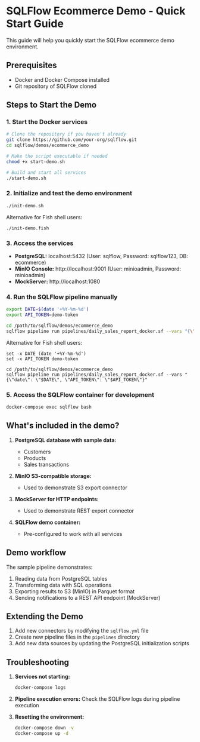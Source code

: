 # SQLFlow Ecommerce Demo - Quick Start Guide

This guide will help you quickly start the SQLFlow ecommerce demo environment.

## Prerequisites

- Docker and Docker Compose installed
- Git repository of SQLFlow cloned

## Steps to Start the Demo

### 1. Start the Docker services

```bash
# Clone the repository if you haven't already
git clone https://github.com/your-org/sqlflow.git
cd sqlflow/demos/ecommerce_demo

# Make the script executable if needed
chmod +x start-demo.sh

# Build and start all services
./start-demo.sh
```

### 2. Initialize and test the demo environment

```bash
./init-demo.sh
```

Alternative for Fish shell users:
```fish
./init-demo.fish
```

### 3. Access the services

- **PostgreSQL:** localhost:5432 (User: sqlflow, Password: sqlflow123, DB: ecommerce)
- **MinIO Console:** http://localhost:9001 (User: minioadmin, Password: minioadmin)
- **MockServer:** http://localhost:1080

### 4. Run the SQLFlow pipeline manually

```bash
export DATE=$(date '+%Y-%m-%d')
export API_TOKEN=demo-token

cd /path/to/sqlflow/demos/ecommerce_demo
sqlflow pipeline run pipelines/daily_sales_report_docker.sf --vars "{\"date\": \"$DATE\", \"API_TOKEN\": \"$API_TOKEN\"}"
```

Alternative for Fish shell users:
```fish
set -x DATE (date '+%Y-%m-%d')
set -x API_TOKEN demo-token

cd /path/to/sqlflow/demos/ecommerce_demo
sqlflow pipeline run pipelines/daily_sales_report_docker.sf --vars "{\"date\": \"$DATE\", \"API_TOKEN\": \"$API_TOKEN\"}"
```

### 5. Access the SQLFlow container for development

```bash
docker-compose exec sqlflow bash
```

## What's included in the demo?

1. **PostgreSQL database with sample data:**
   - Customers
   - Products
   - Sales transactions

2. **MinIO S3-compatible storage:**
   - Used to demonstrate S3 export connector

3. **MockServer for HTTP endpoints:**
   - Used to demonstrate REST export connector

4. **SQLFlow demo container:**
   - Pre-configured to work with all services

## Demo workflow

The sample pipeline demonstrates:

1. Reading data from PostgreSQL tables
2. Transforming data with SQL operations
3. Exporting results to S3 (MinIO) in Parquet format
4. Sending notifications to a REST API endpoint (MockServer)

## Extending the Demo

1. Add new connectors by modifying the `sqlflow.yml` file
2. Create new pipeline files in the `pipelines` directory
3. Add new data sources by updating the PostgreSQL initialization scripts

## Troubleshooting

1. **Services not starting:**
   ```bash
   docker-compose logs
   ```

2. **Pipeline execution errors:**
   Check the SQLFlow logs during pipeline execution

3. **Resetting the environment:**
   ```bash
   docker-compose down -v
   docker-compose up -d
   ```
